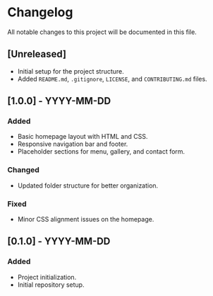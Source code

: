
# Changelog

All notable changes to this project will be documented in this file.

## [Unreleased]
- Initial setup for the project structure.
- Added `README.md`, `.gitignore`, `LICENSE`, and `CONTRIBUTING.md` files.

## [1.0.0] - YYYY-MM-DD
### Added
- Basic homepage layout with HTML and CSS.
- Responsive navigation bar and footer.
- Placeholder sections for menu, gallery, and contact form.

### Changed
- Updated folder structure for better organization.

### Fixed
- Minor CSS alignment issues on the homepage.

## [0.1.0] - YYYY-MM-DD
### Added
- Project initialization.
- Initial repository setup.

